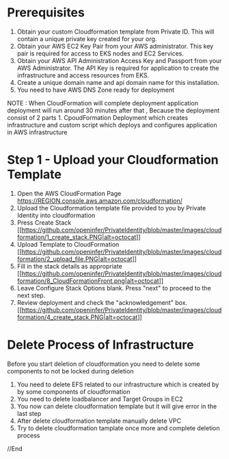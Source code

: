 # Prerequisites 

 1. Obtain your custom Cloudformation template from Private ID. This will contain  a unique private key created for your org.  
 2. Obtain your AWS EC2 Key Pair from your AWS administrator. This key pair is required for access to EKS nodes and EC2 Services.
 3. Obtain your AWS API Administration Access Key and Passport from your AWS Administrator. The API Key is required for application to create the infrastructure and access resources from EKS. 
 4. Create a unique domain name and api domain name for this installation. 
 5. You need to have AWS DNS Zone ready for deployment  

NOTE : When CloudFormation will complete deployment application deployment will run around 30 minutes after that , Because the deployment consist of 2 parts 1. CpoudFormation Deployment which creates infrastructure and custom script  which deploys and configures application in AWS infrastructure  
 


# Step 1 - Upload your Cloudformation Template
1. Open the AWS CloudFormation Page https://REGION.console.aws.amazon.com/cloudformation/ 
2. Upload the Cloudformation template file provided to you by Private Identity into cloudformation 
3. Press Create Stack 
[[https://github.com/openinfer/PrivateIdentity/blob/master/images/cloudformation/1_create_stack.PNG|alt=octocat]]
4. Upload Template to CloudFormation
[[https://github.com/openinfer/PrivateIdentity/blob/master/images/cloudformation/2_upload_file.PNG|alt=octocat]]
5. Fill in the stack details as appropriate 
[[https://github.com/openinfer/PrivateIdentity/blob/master/images/cloudformation/8_CloudFormationFront.png|alt=octocat]]
6. Leave Configure Stack Options blank. Press "next" to proceed to the next step. 
7. Review deployment and check the "acknowledgement" box.
[[https://github.com/openinfer/PrivateIdentity/blob/master/images/cloudformation/4_create_stack.PNG|alt=octocat]]


# Delete Process of Infrastructure  
Before you start deletion of cloudformation  you need to delete some components to not be locked during deletion 
1. You need to delete EFS related to our infrastructure   which is created by by some components of cloudformation  
2. You need to delete loadbalancer and Target Groups in EC2  
3. You now can delete cloudformation template but it will give error in the last step 
4. After delete cloudformation template manually delete VPC  
5. Try to delete cloudformation tamplate once more and complete deletion process 

 
//End